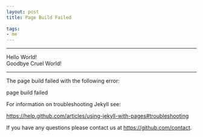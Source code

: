 ```yaml
---
layout: post
title: Page Build Failed 
 
tags:
- me
---
```

**********
Hello World!    
Goodbye Cruel World!
**********
The page build failed with the following error:   

page build failed   

For information on troubleshooting Jekyll see:   

https://help.github.com/articles/using-jekyll-with-pages#troubleshooting   

If you have any questions please contact us at https://github.com/contact.   
